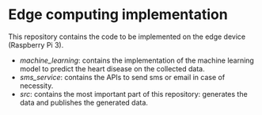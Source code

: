 # Edge computing implementation

This repository contains the code to be implemented on the edge device (Raspberry Pi 3).

- _machine_learning_: contains the implementation of the machine learning model to predict the heart disease on the collected data.
- _sms_service_: contains the APIs to send sms or email in case of necessity.
- _src_: contains the most important part of this repository: generates the data and publishes the generated data.